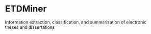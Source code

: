 # ETDMiner
Information extraction, classification, and summarization of electronic theses and dissertations
